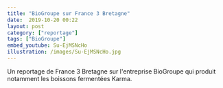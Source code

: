 ```yaml
---
title: "BioGroupe sur France 3 Bretagne"
date:  2019-10-20 00:22
layout: post
category: ["reportage"]
tags: ["BioGroupe"]
embed_youtube: Su-EjMSNcHo
illustration: /images/Su-EjMSNcHo.jpg
---
```

Un reportage de France 3 Bretagne sur l'entreprise BioGroupe qui produit notamment les boissons fermentées Karma.
